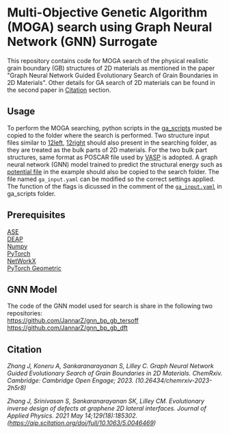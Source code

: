 # Multi-Objective Genetic Algorithm (MOGA) search using Graph Neural Network (GNN) Surrogate

This repository contains code for MOGA search of the physical realistic grain boundary (GB) structures of 2D materials as mentioned in the paper "Graph Neural Network Guided Evolutionary Search of Grain Boundaries in 2D Materials". Other details for GA search of 2D materials can be found in the second paper in [Citation](#citation) section.

## Usage
To perform the MOGA searching, python scripts in the [ga_scripts](ga_scripts/) musted be copied to the folder where the search is performed. Two structure input files similar to [12left](example/12left), [12right](example/12right) should also present in the searching folder, as they are treated as the bulk parts of 2D materials. For the two bulk part structures, same format as POSCAR file used by [VASP](https://www.vasp.at/) is adopted. A graph neural network (GNN) model trained to predict the structural energy such as [potential file](example/1212tersoff_950each_model_new.pt) in the example should also be copied to the search folder. The file named `ga_input.yaml` can be modified so the correct settings applied. The function of the flags is dicussed in the comment of the [`ga_input.yaml`](ga_scripts/ga_input.yaml) in ga_scripts folder. 

## Prerequisites
[ASE](https://wiki.fysik.dtu.dk/ase/)  
[DEAP](https://github.com/DEAP/deap)  
[Numpy](https://numpy.org/)  
[PyTorch](https://pytorch.org/)   
[NetWorkX](https://networkx.org/)  
[PyTorch Geometric](https://pytorch-geometric.readthedocs.io/en/latest/index.html) 

## GNN Model
The code of the GNN model used for search is share in the following two repositories:  
https://github.com/JannarZ/gnn_bp_gb_tersoff  
https://github.com/JannarZ/gnn_bp_gb_dft

## Citation
*Zhang J, Koneru A, Sankaranarayanan S, Lilley C. Graph Neural Network Guided Evolutionary Search of Grain Boundaries in 2D Materials. ChemRxiv. Cambridge: Cambridge Open Engage; 2023. (10.26434/chemrxiv-2023-2h5r8)*  

*Zhang J, Srinivasan S, Sankaranarayanan SK, Lilley CM. Evolutionary inverse design of defects at graphene 2D lateral interfaces. Journal of Applied Physics. 2021 May 14;129(18):185302. (https://aip.scitation.org/doi/full/10.1063/5.0046469)*

